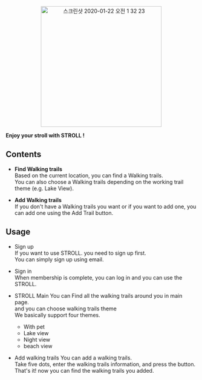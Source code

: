 

<center><img width="319" alt="스크린샷 2020-01-22 오전 1 32 23" src="https://user-images.githubusercontent.com/54742523/72823532-34c18180-3cb7-11ea-944d-c7a32e179511.png"></center>


**Enjoy your stroll with STROLL !**  

  
  
  
  
  
  

## Contents

- **Find Walking trails**  
  Based on the current location, you can find a Walking trails.  
  You can also choose a  Walking trails depending on the working trail theme (e.g. Lake View).

- **Add Walking trails**  
  If you don't have a Walking trails you want or if you want to add one, you can add one using the Add Trail button.




## Usage

- Sign up  
  If you want to use STROLL. you need to sign up first.  
  You can simply sign up using email.
  
- Sign in  
  When membership is complete, you can log in and you can use the STROLL.
  
- STROLL Main 
  You can Find all the walking trails around you in main page.  
  and you can choose walking trails theme  
  We basically support four themes.
  - With pet
  - Lake view
  - Night view
  - beach view
  
- Add walking trails
  You can add a walking trails.  
  Take five dots, enter the walking trails information, and press the button.  
  That's it! now you can find the walking trails you added.
